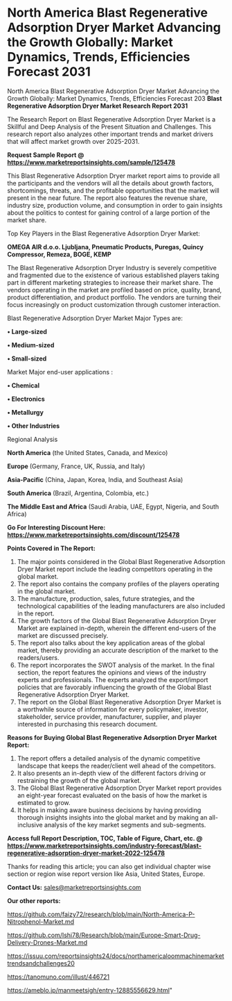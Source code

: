 # North America Blast Regenerative Adsorption Dryer Market Advancing the Growth Globally: Market Dynamics, Trends, Efficiencies Forecast 2031
 North America Blast Regenerative Adsorption Dryer Market Advancing the Growth Globally: Market Dynamics, Trends, Efficiencies Forecast 203
<strong>Blast Regenerative Adsorption Dryer Market Research Report 2031</strong>

The Research Report on Blast Regenerative Adsorption Dryer Market is a Skillful and Deep Analysis of the Present Situation and Challenges. This research report also analyzes other important trends and market drivers that will affect market growth over 2025-2031.

<strong>Request Sample Report @ <a href=https://www.marketreportsinsights.com/sample/125478>https://www.marketreportsinsights.com/sample/125478</a></strong>

This Blast Regenerative Adsorption Dryer market report aims to provide all the participants and the vendors will all the details about growth factors, shortcomings, threats, and the profitable opportunities that the market will present in the near future. The report also features the revenue share, industry size, production volume, and consumption in order to gain insights about the politics to contest for gaining control of a large portion of the market share.

Top Key Players in the Blast Regenerative Adsorption Dryer Market:

<strong>OMEGA AIR d.o.o. Ljubljana, Pneumatic Products, Puregas, Quincy Compressor, Remeza, BOGE, KEMP</strong>

The Blast Regenerative Adsorption Dryer Industry is severely competitive and fragmented due to the existence of various established players taking part in different marketing strategies to increase their market share. The vendors operating in the market are profiled based on price, quality, brand, product differentiation, and product portfolio. The vendors are turning their focus increasingly on product customization through customer interaction.

Blast Regenerative Adsorption Dryer Market Major Types are:

<strong>• Large-sized

• Medium-sized

• Small-sized</strong>

Market Major end-user applications :

<strong>• Chemical

• Electronics

• Metallurgy

• Other Industries</strong>

Regional Analysis

</u><strong><b>North America</b></strong> (the United States, Canada, and Mexico)

<strong><b>Europe </b></strong>(Germany, France, UK, Russia, and Italy)

<strong><b>Asia-Pacific</b></strong> (China, Japan, Korea, India, and Southeast Asia)

<strong><b>South America</b></strong> (Brazil, Argentina, Colombia, etc.)

<strong><b>The Middle East and Africa</b></strong> (Saudi Arabia, UAE, Egypt, Nigeria, and South Africa)

<strong>Go For Interesting Discount Here: <a href=https://www.marketreportsinsights.com/discount/125478>https://www.marketreportsinsights.com/discount/125478</a></strong>

<strong>Points Covered in The Report:</strong>
<ol>
  <li>The major points considered in the Global Blast Regenerative Adsorption Dryer Market report include the leading competitors operating in the global market.</li>
  <li>The report also contains the company profiles of the players operating in the global market.</li>
  <li>The manufacture, production, sales, future strategies, and the technological capabilities of the leading manufacturers are also included in the report.</li>
  <li>The growth factors of the Global Blast Regenerative Adsorption Dryer Market are explained in-depth, wherein the different end-users of the market are discussed precisely.</li>
  <li>The report also talks about the key application areas of the global market, thereby providing an accurate description of the market to the readers/users.</li>
  <li>The report incorporates the SWOT analysis of the market. In the final section, the report features the opinions and views of the industry experts and professionals. The experts analyzed the export/import policies that are favorably influencing the growth of the Global Blast Regenerative Adsorption Dryer Market.</li>
  <li>The report on the Global Blast Regenerative Adsorption Dryer Market is a worthwhile source of information for every policymaker, investor, stakeholder, service provider, manufacturer, supplier, and player interested in purchasing this research document.</li>
</ol>
<strong>Reasons for Buying Global Blast Regenerative Adsorption Dryer Market Report:</strong>

<ol>
  <li>The report offers a detailed analysis of the dynamic competitive landscape that keeps the reader/client well ahead of the competitors.</li>
  <li>It also presents an in-depth view of the different factors driving or restraining the growth of the global market.</li>
  <li>The Global Blast Regenerative Adsorption Dryer Market report provides an eight-year forecast evaluated on the basis of how the market is estimated to grow.</li>
  <li>It helps in making aware business decisions by having providing thorough insights insights into the global market and by making an all-inclusive analysis of the key market segments and sub-segments.</li>
</ol>
<strong>Access full Report Description, TOC, Table of Figure, Chart, etc. @ <a href=https://www.marketreportsinsights.com/industry-forecast/blast-regenerative-adsorption-dryer-market-2022-125478>https://www.marketreportsinsights.com/industry-forecast/blast-regenerative-adsorption-dryer-market-2022-125478</a></strong>


Thanks for reading this article; you can also get individual chapter wise section or region wise report version like Asia, United States, Europe.

<strong>Contact Us:</strong>
sales@marketreportsinsights.com

<strong>Our other reports:</strong>

<a href=https://github.com/faizy72/research/blob/main/North-America-P-Nitrophenol-Market.md>https://github.com/faizy72/research/blob/main/North-America-P-Nitrophenol-Market.md</a>

<a href=https://github.com/Ishi78/Research/blob/main/Europe-Smart-Drug-Delivery-Drones-Market.md>https://github.com/Ishi78/Research/blob/main/Europe-Smart-Drug-Delivery-Drones-Market.md</a>

<a href=https://issuu.com/reportsinsights24/docs/northamericaloommachinemarkettrendsandchallenges20>https://issuu.com/reportsinsights24/docs/northamericaloommachinemarkettrendsandchallenges20</a>

<a href=https://tanomuno.com/illust/446721>https://tanomuno.com/illust/446721</a>

<a href=https://ameblo.jp/manmeetsigh/entry-12885556629.html>https://ameblo.jp/manmeetsigh/entry-12885556629.html</a>"
